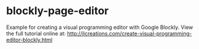 # blockly-page-editor
Example for creating a visual programming editor with Google Blockly.
View the full tutorial online at: http://jlcreations.com/create-visual-programming-editor-blockly.html
